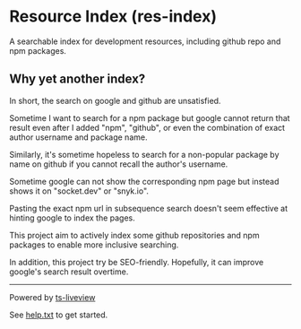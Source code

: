 # Resource Index (res-index)

A searchable index for development resources, including github repo and npm packages.

## Why yet another index?

In short, the search on google and github are unsatisfied.

Sometime I want to search for a npm package but google cannot return that result even after I added "npm", "github", or even the combination of exact author username and package name.

Similarly, it's sometime hopeless to search for a non-popular package by name on github if you cannot recall the author's username.

Sometime google can not show the corresponding npm page but instead shows it on "socket.dev" or "snyk.io".

Pasting the exact npm url in subsequence search doesn't seem effective at hinting google to index the pages.

This project aim to actively index some github repositories and npm packages to enable more inclusive searching.

In addition, this project try be SEO-friendly. Hopefully, it can improve google's search result overtime.

---

Powered by [ts-liveview](https://github.com/beenotung/ts-liveview/blob/v5-auth-web-template/README.md)

See [help.txt](help.txt) to get started.
